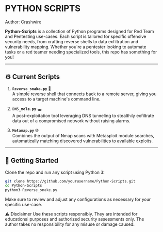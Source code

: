 # PYTHON SCRIPTS
                                                    
Author: Crashwire 

**Python-Scripts** is a collection of Python programs designed for Red Team and Pentesting use-cases. Each script is tailored for specific offensive security needs, from crafting reverse shells to data exfiltration and vulnerability mapping. Whether you're a pentester looking to automate tasks or a red teamer needing specialized tools, this repo has something for you!

---

## ⚙️ Current Scripts

1. **`Reverse_snake.py`** 🐍  
   A simple reverse shell that connects back to a remote server, giving you access to a target machine's command line.

2. **`DNS_mole.py`** 🕳️  
   A post-exploitation tool leveraging DNS tunneling to stealthily exfiltrate data out of a compromised network without raising alarms.

3. **`Metamap.py`** 🌐  
   Combines the output of Nmap scans with Metasploit module searches, automatically matching discovered vulnerabilities to available exploits. 

---

## 🚀 Getting Started

Clone the repo and run any script using Python 3:

```bash
git clone https://github.com/yourusername/Python-Scripts.git
cd Python-Scripts
python3 Reverse_snake.py
```
Make sure to review and adjust any configurations as necessary for your specific use-case.

⚠️ Disclaimer
Use these scripts responsibly. They are intended for educational purposes and authorized security assessments only. The author takes no responsibility for any misuse or damage caused.
